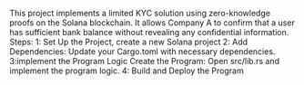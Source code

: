 This project implements a limited KYC solution using zero-knowledge proofs on the Solana blockchain. It allows Company A to confirm that a user has sufficient bank balance without revealing any confidential information.
Steps:
1: Set Up the Project, create a new Solana project 
2: Add Dependencies: Update your Cargo.toml with necessary dependencies.
3:implement the Program Logic Create the Program: Open src/lib.rs and implement the program logic.
4: Build and Deploy the Program
